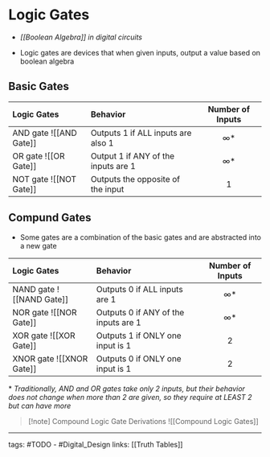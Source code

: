 # Logic Gates
- *[[Boolean Algebra]] in digital circuits*

- Logic gates are devices that when given inputs, output a value based on boolean algebra

## Basic Gates
| Logic Gates             | Behavior                                | Number of Inputs |
|:----------------------- |:--------------------------------------- |:----------------:|
| AND gate ![[AND Gate]]  | Outputs $1$ if ALL inputs are also $1$  |    $\infty$*     |
| OR gate  ![[OR Gate]]   | Output $1$ if ANY of the inputs are $1$ |    $\infty$*     |
| NOT gate  ![[NOT Gate]] | Outputs the opposite of the input       |        1         |

## Compund Gates
- Some gates are a combination of the basic gates and are abstracted into a new gate

| Logic Gates              | Behavior                                 | Number of Inputs |
|:------------------------ |:---------------------------------------- |:----------------:|
| NAND gate ![[NAND Gate]] | Outputs $0$ if ALL inputs are $1$        |    $\infty$*     |
| NOR gate  ![[NOR Gate]]  | Outputs $0$ if ANY of the inputs are $1$ |    $\infty$*     |
| XOR gate  ![[XOR Gate]]  | Outputs $1$ if ONLY one input is $1$     |        2         |
| XNOR gate ![[XNOR Gate]] | Outputs $0$ if ONLY one input is $1$     |        2         |

\* *Traditionally, AND and OR gates take only 2 inputs, but their behavior does not change when more than 2 are given, so they require at LEAST 2 but can have more*

>[!note] Compound Logic Gate Derivations
> ![[Compound Logic Gates]]

---
tags: #TODO - #Digital_Design 
links: [[Truth Tables]]